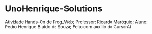 # UnoHenrique-Solutions
Atividade Hands-On de Prog_Web; Professor: Ricardo Maróquio; Aluno: Pedro Henrique Braido de Souza; Feito com auxilio do CursorAI
